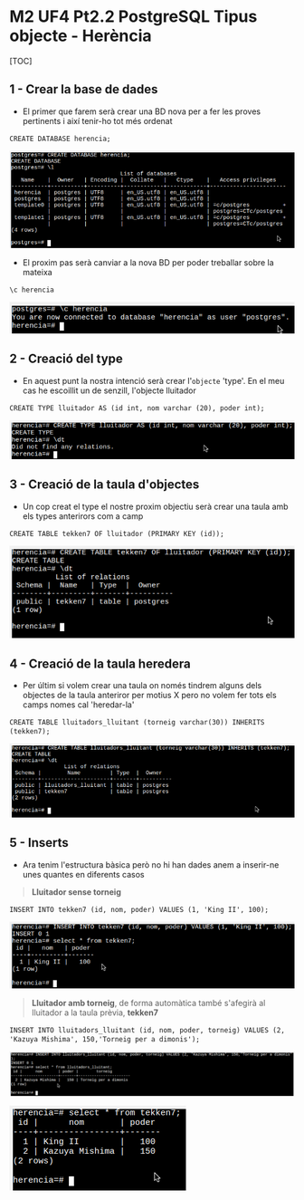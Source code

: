 # M2 UF4 Pt2.2 PostgreSQL Tipus objecte - Herència



[TOC]



## 1 - Crear la base de dades

- El primer que farem serà crear una BD nova per a fer les proves pertinents i així tenir-ho tot més ordenat

```plsql
CREATE DATABASE herencia;
```

![](img/1.png)

- El proxim pas serà canviar a la nova BD per poder treballar sobre la mateixa

```plsql
\c herencia
```

![](img/2.png)



## 2 - Creació del type

- En aquest punt la nostra intenció serà crear l'`objecte` 'type'. En el meu cas he escoillit un de senzill, l'objecte lluitador

```plsql
CREATE TYPE lluitador AS (id int, nom varchar (20), poder int);
```

![](img/3.png)



## 3 - Creació de la taula d'objectes

- Un cop creat el type el nostre proxim objectiu serà crear una taula amb els types anterirors com a camp

```plsql
CREATE TABLE tekken7 OF lluitador (PRIMARY KEY (id));
```

![](img/4.png)



## 4 - Creació de la taula heredera

- Per últim si volem crear una taula on només tindrem alguns dels objectes de la taula anteriror per motius X pero no volem fer tots els camps nomes cal 'heredar-la'

```plsql
CREATE TABLE lluitadors_lluitant (torneig varchar(30)) INHERITS (tekken7);
```

![](img/5.png)



## 5 - Inserts

- Ara tenim l'estructura bàsica però no hi han dades anem a inserir-ne unes quantes en diferents casos

> **Lluitador sense torneig**

```plsql
INSERT INTO tekken7 (id, nom, poder) VALUES (1, 'King II', 100);
```

![](img/6.png)



> **Lluitador amb torneig**, de forma automàtica també s'afegirà al lluitador a la taula prèvia, **tekken7**

```plsql
INSERT INTO lluitadors_lluitant (id, nom, poder, torneig) VALUES (2, 'Kazuya Mishima', 150,'Torneig per a dimonis');
```

![](img/7.png)

![](img/8.png)